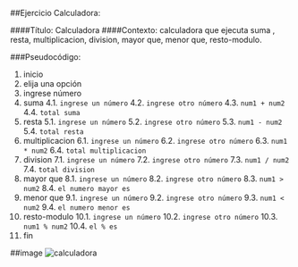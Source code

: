 ##Ejercicio Calculadora:

####Título: Calculadora
####Contexto: calculadora que ejecuta suma , resta, multiplicacion, division, mayor que, menor que, resto-modulo.


###Pseudocódigo:
1. inicio
2. elija una opción
3. ingrese número
4. suma
	4.1. `ingrese un número` 
	4.2. `ingrese otro número` 
	4.3. `num1 + num2` 
	4.4. `total suma` 
5. resta
	5.1. `ingrese un número` 
	5.2. `ingrese otro número` 
	5.3. `num1 - num2` 
	5.4. `total resta`
6. multiplicacion
	6.1. `ingrese un número` 
	6.2. `ingrese otro número` 
	6.3. `num1 * num2` 
	6.4. `total multiplicacion` 
7. division
	7.1. `ingrese un número` 
	7.2. `ingrese otro número` 
	7.3. `num1 / num2` 
	7.4. `total division` 
8. mayor que
	8.1. `ingrese un número` 
	8.2. `ingrese otro número` 
	8.3. `num1 > num2` 
	8.4. `el numero mayor es` 
9. menor que
	9.1. `ingrese un número` 
	9.2. `ingrese otro número` 
	9.3. `num1 < num2` 
	9.4. `el numero menor es` 
10. resto-modulo
	10.1. `ingrese un número` 
	10.2. `ingrese otro número` 
	10.3. `num1 % num2` 
	10.4. `el % es` 
11. fin

##image
![calculadora](http://i63.tinypic.com/s2a06p.jpg)